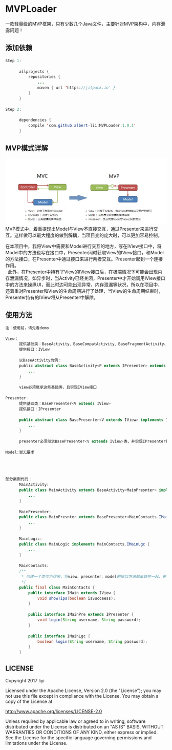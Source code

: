 # MVPLoader
一款轻量级的MVP框架，只有少数几个Java文件，主要针对MVP架构中，内存泄露问题！

## 添加依赖
```Java
Step 1:

      allprojects {
          repositories {
              ...
              maven { url 'https://jitpack.io' }
          }
      }
      
Step 2:

      dependencies {
          compile 'com.github.albert-lii:MVPLoader:1.0.1'
      }
```

## MVP模式详解
![MVP](https://github.com/albert-lii/MVPLoader/blob/master/picture/mvp.png)
MVP模式中，着重提现出Model与View不直接交互，通过Presenter来进行交互。这样做可以最大程度的做到解耦，当项目变的庞大时，可以更加容易控制。  

在本项目中，我将View中需要和Model进行交互的地方，写在IView接口中，将Model中的方法也写在接口中，Presenter同时获取View的IView接口，和Model的方法接口，在Presenter中通过接口来进行两者交互。Presenter起到一个连接作用。  
  
此外，在Presenter中持有了View的IView接口后，在极端情况下可能会出现内存泄漏情况，如异步时，当Activity已经关闭，Presenter中才开始调用IView接口中的方法来操纵UI，而此时边可能出现异常，内存泄漏等状况，所以在项目中，还着重对Presenter和View的生命周期进行了处理，当View的生命周期结束时，Presenter持有的IView将从Presenter中解除。

## 使用方法
```Java
注：使用前，请先看demo

View：
      提供基础类：BaseActivity、BaseCompatActivity、BaseFragmentActivity、BaseFragment
      提供接口：IView

      以BaseActivity为例：
      public abstract class BaseActivity<P extends IPresenter> extends Activity implements IView {
          ...
      }

      view必须继承这些基础类，且实现IView接口

Presenter：
      提供基础类：BasePresenter<V extends IView>
      提供接口：IPresenter

      public abstract class BasePresenter<V extends IView> implements IPresenter {
          ...
      }

      presenter必须继承BasePresenter<V extends IView>类，并实现IPresenter接口
      
Model:暂无要求




部分案例代码：
      MainActivity:
      public class MainActivity extends BaseActivity<MainPresnter> implements MainContacts.IMain {
          ...
      }

      MainPresenter:
      public class MainPresnter extends BasePresenter<MainContacts.IMain> implements MainContacts.IMainPre {
          ...
      }
      
      MainLogic:
      public class MainLogic implements MainContacts.IMainLgc {
          ...
      }
      
      MainContacts:
      /**
       * 创建一个类作为纽带，将view、presenter、model的接口方法都串联在一起，更加便于管理
       */
      public final class MainContacts {
          public interface IMain extends IView {
              void showTips(boolean isSucceess);
          }

          public interface IMainPre extends IPresenter {
              void login(String username, String password);
          }

          public interface IMainLgc {
              boolean login(String username, String password);
          }
      }
```


## LICENSE
Copyright 2017 liyi

Licensed under the Apache License, Version 2.0 (the "License");
you may not use this file except in compliance with the License.
You may obtain a copy of the License at

   http://www.apache.org/licenses/LICENSE-2.0

Unless required by applicable law or agreed to in writing, software
distributed under the License is distributed on an "AS IS" BASIS,
WITHOUT WARRANTIES OR CONDITIONS OF ANY KIND, either express or implied.
See the License for the specific language governing permissions and
limitations under the License.
